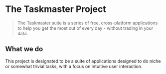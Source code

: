 # The Taskmaster Project
> The Taskmaster suite is a series of free, cross-platform applications to help you get the most out of every day - without trading in your data.

## What we do
This project is designated to be a suite of applications designed to do niche or somewhat trivial tasks, with a focus on intuitive user interaction. 
